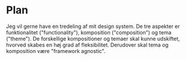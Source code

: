 # Plan

Jeg vil gerne have en tredeling af mit design system. De tre aspekter er funktionalitet ("functionality"), komposition ("composition") og tema ("theme"). De forskellige kompositioner og temaer skal kunne udskiftet, hvorved skabes en høj grad af fleksibilitet. Derudover skal tema og komposition være "framework agnostic".
